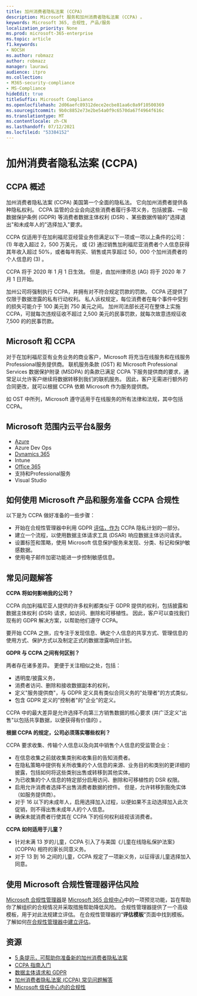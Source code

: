```yaml
---
title: 加州消费者隐私法案 (CCPA)
description: Microsoft 服务和加州消费者隐私法案 (CCPA) 。
keywords: Microsoft 365, 合规性, 产品/服务
localization_priority: None
ms.prod: microsoft-365-enterprise
ms.topic: article
f1.keywords:
- NOCSH
ms.author: robmazz
author: robmazz
manager: laurawi
audience: itpro
ms.collection:
- M365-security-compliance
- MS-Compliance
hideEdit: true
titleSuffix: Microsoft Compliance
ms.openlocfilehash: 2d06aefc89312dece2ecbe81aa6c0a9f10500369
ms.sourcegitcommit: 9b0c8852e73e2be54a0f9c6570da67f4964f616c
ms.translationtype: MT
ms.contentlocale: zh-CN
ms.lasthandoff: 07/12/2021
ms.locfileid: "53384152"
---
```

# <a name="california-consumer-privacy-act-ccpa"></a>加州消费者隐私法案 (CCPA)

## <a name="ccpa-overview"></a>CCPA 概述

加州消费者隐私法案 (CCPA) 美国第一个全面的隐私法。 它向加州消费者提供各种隐私权利。  CCPA 监管的企业会向这些消费者履行多项义务，包括披露、一般数据保护条例 (GDPR) 等消费者数据主体权利 (DSR) 、某些数据传输的"选择退出"和未成年人的"选择加入"要求。

CCPA 仅适用于在加利福尼亚经营业务但满足以下一项或一项以上条件的公司： (1) 年收入超过 2，500 万美元， 或 (2) 通过销售加利福尼亚消费者个人信息获得其年收入超过 50%，或者每年购买、销售或共享超过 50，000 个加州消费者的个人信息的 (3) 。

CCPA 将于 2020 年 1 月 1 日生效。 但是，由加州律师总 (AG) 将于 2020 年 7 月 1 日开始。

加州公司将强制执行 CCPA，并拥有对不符合规定罚款的罚款。 CCPA 还提供了仅限于数据泄露的私有行动权利。 私人诉权规定，每位消费者在每个事件中受到的损失可能介于 100 美元到 750 美元之间。 加州司法部长还可在整体上实施 CCPA，可就每次违规征收不超过 2,500 美元的民事罚款，就每次故意违规征收 7,500 的的民事罚款。

## <a name="microsoft-and-the-ccpa"></a>Microsoft 和 CCPA

对于在加利福尼亚有业务业务的商业客户，Microsoft 将充当在线服务和在线服务Professional服务提供商。  联机服务条款 (OST) 和 Microsoft Professional Services 数据保护附录 (MSDPA) 的条款已满足 CCPA 下服务提供商的要求，通常足以允许客户继续将数据转移到我们的联机服务。 因此，客户无需进行额外的合同更改，就可以根据 CCPA 依赖 Microsoft 作为服务提供商。

如 OST 中所列，Microsoft 遵守适用于在线服务的所有法律和法规，其中包括 CCPA。  

## <a name="microsoft-in-scope-cloud-platforms--services"></a>Microsoft 范围内云平台&服务

- [Azure](https://aka.ms/AzureCompliance)
- Azure Dev Ops
- [Dynamics 365](https://aka.ms/d365-compliance-list)
- Intune
- [Office 365](https://aka.ms/o365-compliance-framework)
- 支持和Professional服务
- Visual Studio

## <a name="how-you-can-prepare-for-your-ccpa-compliance-when-using-microsoft-products-and-services"></a>如何使用 Microsoft 产品和服务准备 CCPA 合规性

以下是为 CCPA 做好准备的一些步骤：

- 开始在合规性管理器中利用 GDPR [评估，作为](/microsoft-365/compliance/compliance-manager) CCPA 隐私计划的一部分。
- 建立一个流程，以使用数据主体请求工具 (DSAR) 响应数据主体访问请求。
- 设置标签和策略，使用 Microsoft 信息保护服务来发现、分类、标记和保护敏感数据。
- 使用电子邮件加密功能进一步控制敏感信息。

## <a name="frequently-asked-questions"></a>常见问题解答

**CCPA 将如何影响我的公司？**

CCPA 向加利福尼亚人提供的许多权利都类似于 GDPR 提供的权利，包括披露和数据主体权利 (DSR) 请求，如访问、删除和可移植性。 因此，客户可以查找我们现有的 GDPR 解决方案，以帮助他们遵守 CCPA。

要开始 CCPA 之旅，应专注于发现信息、确定个人信息的共享方式、管理信息的使用方式、保护方式以及制定正式的数据泄露响应计划。

**GDPR 与 CCPA 之间有何区别？**

两者存在诸多差异。 更便于关注相似之处，包括：

- 透明度/披露义务，
- 消费者访问、删除和接收数据副本的权利，
- 定义"服务提供商"，与 GDPR 定义具有类似合同义务的"处理者"的方式类似，
- 包含 GDPR 定义的"控制者"的"企业"的定义。

CCPA 中的最大差异是允许选择不向第三方销售数据的核心要求 (并广泛定义"出售"以包括共享数据，以便获得有价值的) 。

**根据 CCPA 的规定，公司必须落实哪些权利？**

CCPA 要求收集、传输个人信息以及向其中销售个人信息的受监管企业：

- 在信息收集之前就收集类别和收集目的告知消费者。
- 在隐私策略中提供有关所收集的个人信息的来源、业务目的和类别的更详细的披露，包括如何将这些类别出售或转移到其他实体。
- 为已收集的个人信息的特定部分启用访问、删除和可移植性的 DSR 权限。
- 启用允许消费者选择不出售消费者数据的控件。 但是，允许转移到豁免实体（如服务提供商）。
- 对于 16 以下的未成年人，启用选择加入过程，以便如果不主动选择加入此次促销，则不得出售未成年人的个人信息。
- 确保未就消费者行使其在 CCPA 下的任何权利歧视该消费者。

**CCPA 如何适用于儿童？**

- 针对未满 13 岁的儿童，CCPA 引入了与美国《儿童在线隐私保护法案》(COPPA) 相符的家长同意义务。
- 对于 13 到 16 之间的儿童，CCPA 规定了一项新义务，以征得该儿童选择加入同意。

## <a name="use-microsoft-compliance-manager-to-assess-your-risk"></a>使用 Microsoft 合规性管理器评估风险

[Microsoft 合规性管理器](/microsoft-365/compliance/compliance-manager)是 [Microsoft 365 合规中心](/microsoft-365/compliance/microsoft-365-compliance-center)中的一项预览功能，旨在帮助你了解组织的合规情况并采取措施帮助降低风险。 合规性管理器提供了一个高级模板，用于对此法规建立评估。 在合规性管理器的“**评估模板**”页面中找到模板。 了解如何[在合规性管理器中建立评估](/microsoft-365/compliance/compliance-manager-assessments)。

## <a name="resources"></a>资源

- [5 条提示，可帮助你准备新的加州消费者隐私法案](https://aka.ms/M365ComplianceBlog_RSA)
- [CCPA 指南入门](https://info.microsoft.com/ww-landing-Five-tips-to-help-you-prepare-for-the-California-Consumer-Privacy-Act.html)
- [数据主体请求和 GDPR](gdpr-data-subject-requests.md)
- [加州消费者隐私法案 (CCPA) 常见问题解答](ccpa-faq.yml)
- [Microsoft 信任中心内的合规性](https://www.microsoft.com/trust-center/compliance/compliance-overview)
